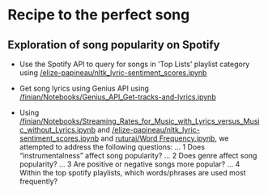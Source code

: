 # Recipe to the perfect song
## Exploration of song popularity on Spotify

* Use the Spotify API to query for songs in 'Top Lists' playlist category using [/elize-papineau/nltk_lyric-sentiment_scores.ipynb](https://github.com/finianoneill/music-analysis/blob/master/elize-papineau/nltk_lyric-sentiment_scores.ipynb)
* Get song lyrics using Genius API using [/finian/Notebooks/Genius_API_Get-tracks-and-lyrics.ipynb](https://github.com/finianoneill/music-analysis/blob/master/finian/Notebooks/Genius_API_Get-tracks-and-lyrics.ipynb)

* Using [/finian/Notebooks/Streaming_Rates_for_Music_with_Lyrics_versus_Music_without_Lyrics.ipynb](https://github.com/finianoneill/music-analysis/blob/master/finian/Notebooks/Streaming_Rates_for_Music_with_Lyrics_versus_Music_without_Lyrics.ipynb) and [/elize-papineau/nltk_lyric-sentiment_scores.ipynb](https://github.com/finianoneill/music-analysis/blob/master/elize-papineau/nltk_lyric-sentiment_scores.ipynb) and [ruturaj/Word Frequency.ipynb](https://github.com/finianoneill/music-analysis/blob/master/ruturaj/Word%20Frequency.ipynb), we attempted to address the following questions:
... 1 Does “instrumentalness” affect song popularity?
... 2 Does genre affect song popularity?
... 3 Are positive or negative songs more popular?
... 4 Within the top spotify playlists, which words/phrases are used most frequently?
